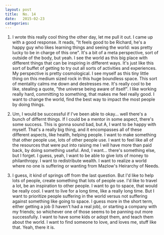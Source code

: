 ```yaml
---
layout: post
title:  No. 14
date:   2015-02-23
categories: 
---
```


1. I wrote this really cool thing the other day, let me pull it out. I came up with a good response. It reads, "It feels good to be Richard, he's a happy guy who likes learning things and seeing the world: was pretty lucky to be in charge of this one". It's a bit of a meta perspective, sort of outside of the body, but yeah. I see the world as this big place with different things that can be inspiring in different ways. It's just like this sort of buffet of getting to try out all sorts of activities and experiences. My perspective is pretty cosmological. I see myself as this tiny little thing on this medium sized rock in this huge boundless space. This sort of mentality calms me down and destresses me. It's really cool to be like, stealing a quote, "the universe being aware of itself". I like working really hard, committing to something, that makes me feel really good. I want to change the world, find the best way to impact the most people by doing things.

2. Um, I would be successful if I've been able to okay... well there's a bunch of differnt things. If I could be a mentor in some aspect, there's some success. This is gonna sound bad, but A, I want to be happy with myself. That's a really big thing, and it encompasses all of these different aspects, like health, helping people. I want to make something that other people use, lots of other people use. I want to feel like all of the resources that were put into raising me I will have more than paid back, by doing something useful. And, I want... there's something else, but I forget. I guess, yeah, I want to be able to give lots of money to philanthropy. I want to redistribute wealth. I want to realize a world where no one is suffering or wanting from Mazlow's Heirarchy of Needs.

3. I guess, it kind of springs off from the last question. But I'd like to help lots of people, create something that lots of people use. I'd like to travel a lot, be an inspiration to other people. I want to go to space, that would be really cool. I want to live for a long time, like a really long time. But I want to prioritize people suffering in the world versus not suffering against something like going to space. I guess more in the short term, either getting a job (I haven't had a real job), or starting a company with my friends; so whichever one of those seems to be panning out more successfully. I want to have some kids or adopt them, and teach them about the world. I want to find someone to love, and loves me, stuff like that. Yeah, there it is.
